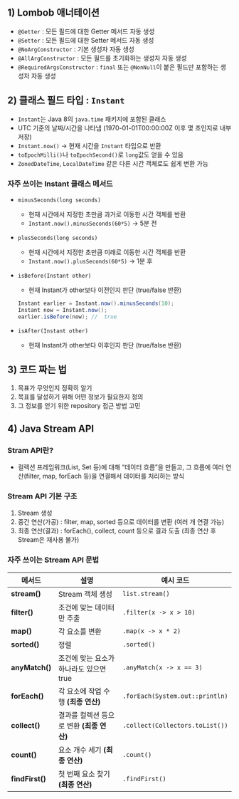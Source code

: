## 1) Lombob 애너테이션

- `@Getter` : 모든 필드에 대한 Getter 메서드 자동 생성
- `@Setter` : 모든 필드에 대한 Setter 메서드 자동 생성
- `@NoArgConstructor` : 기본 생성자 자동 생성
- `@AllArgConstructor` : 모든 필드를 초기화하는 생성자 자동 생성
- `@RequiredArgsConstructor` : `final` 또는 `@NonNull`이 붙은 필드만 포함하는 생성자 자동 생성

## 2) 클래스 필드 타입 : `Instant`

- `Instant`는 Java 8의 `java.time` 패키지에 포함된 클래스
- UTC 기준의 날짜/시간을 나타냄 (1970-01-01T00:00:00Z 이후 몇 초인지로 내부 저장)
- `Instant.now()` → 현재 시간을 `Instant` 타입으로 반환
- `toEpochMilli()`나 `toEpochSecond()`로 `long`값도 얻을 수 있음
- `ZonedDateTime`, `LocalDateTime` 같은 다른 시간 객체로도 쉽게 변환 가능

### 자주 쓰이는 Instant 클래스 메서드

- `minusSeconds(long seconds)`
    - 현재 시간에서 지정한 초만큼 과거로 이동한 시간 객체를 반환
    - `Instant.now().minusSeconds(60*5)` → 5분 전
- `plusSeconds(long seconds)`
    - 현재 시간에서 지정한 초만큼 미래로 이동한 시간 객체를 반환
    - `Instant.now().plusSeconds(60*5)` → 1분 후
- `isBefore(Instant other)`
    - 현재 Instant가 other보다 이전인지 판단 (true/false 반환)
    
    ```java
    Instant earlier = Instant.now().minusSeconds(10);
    Instant now = Instant.now();
    earlier.isBefore(now); //  true
    ```
    
- `isAfter(Instant other)`
    - 현재 Instant가 other보다 이후인지 판단 (true/false 반환)

## 3) 코드 짜는 법

1. 목표가 무엇인지 정확히 알기
2. 목표를 달성하기 위해 어떤 정보가 필요한지 정의
3. 그 정보를 얻기 위한 repository 접근 방법 고민

## 4) Java Stream API

### Stram API란?

- 컬렉션 프레임워크(List, Set 등)에 대해 “데이터 흐름”을 만들고, 
그 흐름에 여러 연산(filter, map, forEach 등)을 연결해서 데이터를 처리하는 방식

### Stream API 기본 구조

1. Stream 생성
2. 중간 연산(가공) : filter, map, sorted 등으로 데이터를 변환 (여러 개 연결 가능)
3. 최종 연산(결과) : forEach(), collect, count 등으로 결과 도출 (최종 연산 후 Stream은 재사용 불가)

### 자주 쓰이는 Stream API 문법

| **메서드** | **설명** | **예시 코드** |
| --- | --- | --- |
| **stream()** | Stream 객체 생성 | `list.stream()` |
| **filter()** | 조건에 맞는 데이터만 추출 | `.filter(x -> x > 10)` |
| **map()** | 각 요소를 변환 | `.map(x -> x * 2)` |
| **sorted()** | 정렬 | `.sorted()` |
| **anyMatch()** | 조건에 맞는 요소가 하나라도 있으면 true | `.anyMatch(x -> x == 3)` |
| **forEach()** | 각 요소에 작업 수행 **(최종 연산)** | `.forEach(System.out::println)` |
| **collect()** | 결과를 컬렉션 등으로 변환 **(최종 연산)** | `.collect(Collectors.toList())` |
| **count()** | 요소 개수 세기 **(최종 연산)** | `.count()` |
| **findFirst()** | 첫 번째 요소 찾기 **(최종 연산)** | `.findFirst()` |

